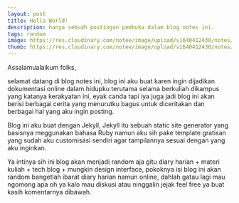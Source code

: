 ```yaml
---
layout: post
title: Hello World!
description: hanya sebuah postingan pembuka dalam blog notes ini.
tags: random
image: https://res.cloudinary.com/notee/image/upload/v1640412430/notes/hello-world.jpg
thumb: https://res.cloudinary.com/notee/image/upload/v1640412430/notes/hello-world.webp
---
```


Assalamualaikum folks,

selamat datang di blog notes ini, blog ini aku buat karen ingin dijadikan dokumentasi online dalam hidupku terutama selama berkuliah dikampus yang katanya kerakyatan ini, eyak canda tapi iya juga jadi blog ini akan berisi berbagai cerita yang menurutku bagus untuk diceritakan dan berbagai hal yang aku ingin posting.

Blog ini aku buat dengan Jekyll, Jekyll itu sebuah static site generator yang basisnya meggunakan bahasa Ruby namun aku sih pake template gratisan yang sudah aku customisasi sendiri agar tampilannya sesuai dengan yang aku inginkan.

Ya intinya sih ini blog akan menjadi random aja gitu diary harian + materi kuliah + tech blog + mungkin design interface, pokoknya isi blog ini akan random bangetlah ibarat diary harian namun online, dahlah gatau lagi mau ngomong apa oh ya kalo mau diskusi atau ninggalin jejak feel free ya buat kasih komentarnya dibawah.

